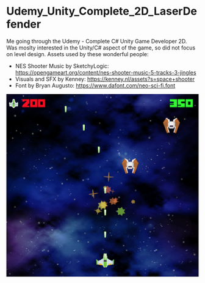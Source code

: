 # Udemy_Unity_Complete_2D_LaserDefender
 Me going through the Udemy - Complete C# Unity Game Developer 2D. Was moslty interested in the Unity/C# aspect of the game, so did not focus on level design. Assets used by these wonderful people:

- NES Shooter Music by SketchyLogic: https://opengameart.org/content/nes-shooter-music-5-tracks-3-jingles
- Visuals and SFX by Kenney: https://kenney.nl/assets?s=space+shooter
- Font by Bryan Augusto: https://www.dafont.com/neo-sci-fi.font

![alt text](/Assets/Images/LaserDefender.png)
